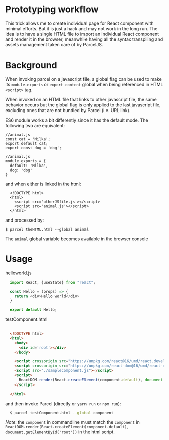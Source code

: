 # Prototyping workflow

This trick allows me to create individual page for React component
with minimal efforts. But it is just a hack and may not work in the
long run. The idea is to have a single HTML file to import an individual
React component and render it in the browser, meanwhile having all the
syntax transpiling and assets management taken care of by ParcelJS.

# Background 

When invoking parcel on a javascript file, a global flag can
be used to make its `module.exports` or `export content` 
global when being referenced in HTML `<script>` tag. 

When invoked on an HTML file that links to other javascript
file, the same behavior occurs but the global flag is only
applied to the last javascript file, excluding ones that
are not bundled by Parcel (i.e. URL link). 

ES6 module works a bit differently since it has the default 
mode. The following two are equivalent:

  ```
  //animal.js
  const cat = 'Milka';
  export default cat;
  export const dog = 'dog';

  //animal.js
  module.exports = {
    default: 'Milka',
    dog: 'dog'
  }
  ```

and when either is linked in the html: 

```
  <!DOCTYPE html>
  <html>
    <script src='otherJSfile.js'></script>
    <script src='animal.js'></script>
  </html>
```

and processed by:
```
$ parcel theHTML.html --global animal
```

The `animal` global variable becomes available in the browser console

# Usage

helloworld.js
```javascript
  import React, {useState} from "react";

  const Hello = (props) => {
    return <div>Hello world</div>
  }

  export default Hello;
```

testComponent.html
```html
 
  <!DOCTYPE html>
  <html>
    <body>
      <div id='root'></div>
    </body>

    <script crossorigin src="https://unpkg.com/react@16/umd/react.development.js"></script>
    <script crossorigin src="https://unpkg.com/react-dom@16/umd/react-dom.development.js"></script>
    <script src="./samplecomponent.js"></script>
    <script>
      ReactDOM.render(React.createElement(component.default), document.getElementById('root'))
    </script>

  </html>
```

and then invoke Parcel (directly or `yarn run` or `npm run`): 

```bash
  $ parcel testComponent.html --global component
```

*Note*: the `component` in commandline must match the `component` in 
`ReactDOM.render(React.createElement(component.default), document.getElementById('root'))`
in the html script.